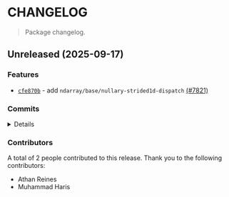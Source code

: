 # CHANGELOG

> Package changelog.

<section class="release" id="unreleased">

## Unreleased (2025-09-17)

<section class="features">

### Features

-   [`cfe870b`](https://github.com/stdlib-js/stdlib/commit/cfe870b5ab3798377068aba5e239bf50f730f116) - add `ndarray/base/nullary-strided1d-dispatch` [(#7821)](https://github.com/stdlib-js/stdlib/pull/7821)

</section>

<!-- /.features -->

<section class="commits">

### Commits

<details>

-   [`2743732`](https://github.com/stdlib-js/stdlib/commit/27437323cb1d22c53c91f152d6d05153630bc123) - **docs:** fix description _(by Athan Reines)_
-   [`5dde2ff`](https://github.com/stdlib-js/stdlib/commit/5dde2ff115443aa143dd19022e5593e022401920) - **refactor:** use extended BLAS utility _(by Athan Reines)_
-   [`5396232`](https://github.com/stdlib-js/stdlib/commit/539623214add7405c45c70f16ef7ab001f5dc0e0) - **refactor:** use base utility _(by Athan Reines)_
-   [`c8cc121`](https://github.com/stdlib-js/stdlib/commit/c8cc12198846d498a7999e0c0622fa4721f66e0d) - **docs:** fix comment _(by Athan Reines)_
-   [`cfe870b`](https://github.com/stdlib-js/stdlib/commit/cfe870b5ab3798377068aba5e239bf50f730f116) - **feat:** add `ndarray/base/nullary-strided1d-dispatch` [(#7821)](https://github.com/stdlib-js/stdlib/pull/7821) _(by Muhammad Haris, Athan Reines, stdlib-bot)_

</details>

</section>

<!-- /.commits -->

<section class="contributors">

### Contributors

A total of 2 people contributed to this release. Thank you to the following contributors:

-   Athan Reines
-   Muhammad Haris

</section>

<!-- /.contributors -->

</section>

<!-- /.release -->

